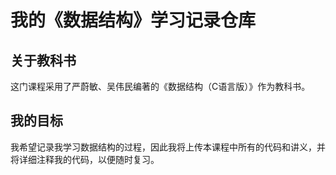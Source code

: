 # 我的《数据结构》学习记录仓库

## 关于教科书

这门课程采用了严蔚敏、吴伟民编著的《数据结构（C语言版）》作为教科书。

## 我的目标

我希望记录我学习数据结构的过程，因此我将上传本课程中所有的代码和讲义，并将详细注释我的代码，以便随时复习。
